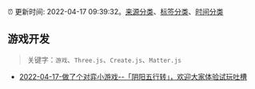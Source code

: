 :alarm_clock: 更新时间: 2022-04-17 09:39:32。[来源分类](../README.md)、[标签分类](../TAGS.md)、[时间分类](../TIMELINE.md)

## 游戏开发


> 关键字：`游戏`、`Three.js`、`Create.js`、`Matter.js`



- [2022-04-17-做了个对弈小游戏--「阴阳五行转」，欢迎大家体验试玩吐槽](https://www.v2ex.com/t/847464) 